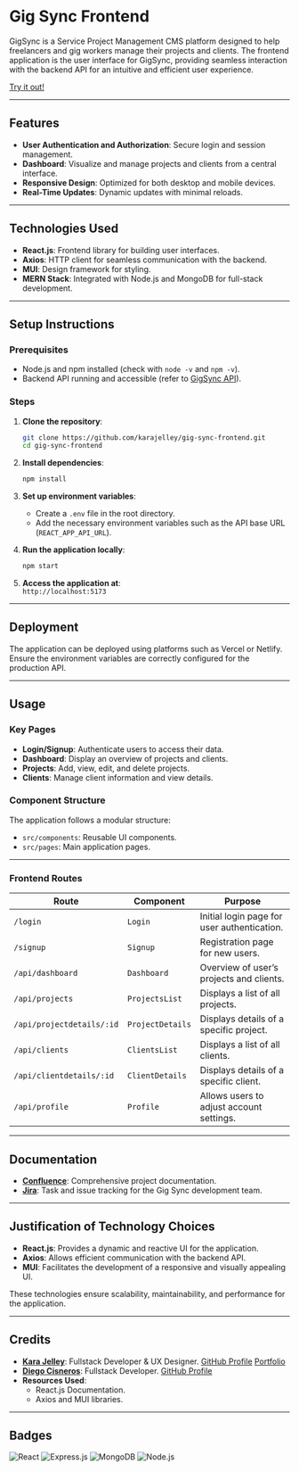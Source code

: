 # Gig Sync Frontend

GigSync is a Service Project Management CMS platform designed to help freelancers and gig workers manage their projects and clients. The frontend application is the user interface for GigSync, providing seamless interaction with the backend API for an intuitive and efficient user experience.

[Try it out!](https://gigsync.netlify.app/)

---

## Features

- **User Authentication and Authorization**: Secure login and session management.
- **Dashboard**: Visualize and manage projects and clients from a central interface.
- **Responsive Design**: Optimized for both desktop and mobile devices.
- **Real-Time Updates**: Dynamic updates with minimal reloads.

---

## Technologies Used

- **React.js**: Frontend library for building user interfaces.
- **Axios**: HTTP client for seamless communication with the backend.
- **MUI**: Design framework for styling.
- **MERN Stack**: Integrated with Node.js and MongoDB for full-stack development.

---

## Setup Instructions

### Prerequisites

- Node.js and npm installed (check with `node -v` and `npm -v`).
- Backend API running and accessible (refer to [GigSync API](https://github.com/karajelley/gig-sync-api)).

### Steps

1. **Clone the repository**:  
   ```bash
   git clone https://github.com/karajelley/gig-sync-frontend.git
   cd gig-sync-frontend
   ```

2. **Install dependencies**:  
   ```bash
   npm install
   ```

3. **Set up environment variables**:  
   - Create a `.env` file in the root directory.
   - Add the necessary environment variables such as the API base URL (`REACT_APP_API_URL`).

4. **Run the application locally**:  
   ```bash
   npm start
   ```

5. **Access the application at**:  
   `http://localhost:5173`

---

## Deployment

The application can be deployed using platforms such as Vercel or Netlify. Ensure the environment variables are correctly configured for the production API.

---

## Usage

### Key Pages

- **Login/Signup**: Authenticate users to access their data.
- **Dashboard**: Display an overview of projects and clients.
- **Projects**: Add, view, edit, and delete projects.
- **Clients**: Manage client information and view details.

### Component Structure

The application follows a modular structure:

- `src/components`: Reusable UI components.
- `src/pages`: Main application pages.

---

### Frontend Routes

| Route                        | Component         | Purpose                                              |
| ---------------------------- | ----------------- | ---------------------------------------------------- |
| `/login`                     | `Login`           | Initial login page for user authentication.          |
| `/signup`                    | `Signup`          | Registration page for new users.                     |
| `/api/dashboard`             | `Dashboard`       | Overview of user’s projects and clients.             |
| `/api/projects`              | `ProjectsList`    | Displays a list of all projects.                     |
| `/api/projectdetails/:id`    | `ProjectDetails`  | Displays details of a specific project.              |
| `/api/clients`               | `ClientsList`     | Displays a list of all clients.                      |
| `/api/clientdetails/:id`     | `ClientDetails`   | Displays details of a specific client.               |
| `/api/profile`               | `Profile`         | Allows users to adjust account settings.             |


---

## Documentation

- [**Confluence**](https://karajelley.atlassian.net/wiki/spaces/GigSync/overview): Comprehensive project documentation.
- [**Jira**](https://karajelley.atlassian.net/jira/software/projects/PROJ/boards/1?selectedIssue=PROJ-37): Task and issue tracking for the Gig Sync development team.

---

## Justification of Technology Choices

- **React.js**: Provides a dynamic and reactive UI for the application.
- **Axios**: Allows efficient communication with the backend API.
- **MUI**: Facilitates the development of a responsive and visually appealing UI.

These technologies ensure scalability, maintainability, and performance for the application.

---

## Credits

- [**Kara Jelley**](https://www.linkedin.com/in/karajelley): Fullstack Developer & UX Designer. [GitHub Profile](https://github.com/karajelley) [Portfolio](https://www.karajelley.me/)
- [**Diego Cisneros**](https://www.linkedin.com/in/dfcisnerosg/): Fullstack Developer. [GitHub Profile](https://github.com/Kasper1-2)
- **Resources Used**:
  - React.js Documentation.
  - Axios and MUI libraries.
---

## Badges

![React](https://img.shields.io/badge/React-18.2.0-blue)
![Express.js](https://img.shields.io/badge/Express.js-4.17.1-lightgrey)
![MongoDB](https://img.shields.io/badge/MongoDB-6.0.5-green)
![Node.js](https://img.shields.io/badge/Node.js-20.5.1-brightgreen)

